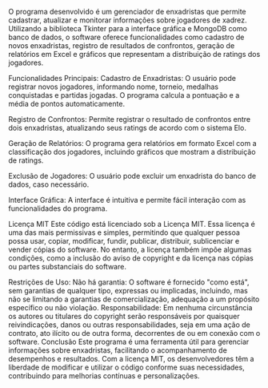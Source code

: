 
O programa desenvolvido é um gerenciador de enxadristas que permite cadastrar, atualizar e monitorar informações sobre jogadores de xadrez. Utilizando a biblioteca Tkinter para a interface gráfica e MongoDB como banco de dados, o software oferece funcionalidades como cadastro de novos enxadristas, registro de resultados de confrontos, geração de relatórios em Excel e gráficos que representam a distribuição de ratings dos jogadores.

Funcionalidades Principais:
Cadastro de Enxadristas: O usuário pode registrar novos jogadores, informando nome, torneio, medalhas conquistadas e partidas jogadas. O programa calcula a pontuação e a média de pontos automaticamente.

Registro de Confrontos: Permite registrar o resultado de confrontos entre dois enxadristas, atualizando seus ratings de acordo com o sistema Elo.

Geração de Relatórios: O programa gera relatórios em formato Excel com a classificação dos jogadores, incluindo gráficos que mostram a distribuição de ratings.

Exclusão de Jogadores: O usuário pode excluir um enxadrista do banco de dados, caso necessário.

Interface Gráfica: A interface é intuitiva e permite fácil interação com as funcionalidades do programa.

Licença MIT
Este código está licenciado sob a Licença MIT. Essa licença é uma das mais permissivas e simples, permitindo que qualquer pessoa possa usar, copiar, modificar, fundir, publicar, distribuir, sublicenciar e vender cópias do software. No entanto, a licença também impõe algumas condições, como a inclusão do aviso de copyright e da licença nas cópias ou partes substanciais do software.

Restrições de Uso:
Não há garantia: O software é fornecido "como está", sem garantias de qualquer tipo, expressas ou implicadas, incluindo, mas não se limitando a garantias de comercialização, adequação a um propósito específico ou não violação.
Responsabilidade: Em nenhuma circunstância os autores ou titulares do copyright serão responsáveis por quaisquer reivindicações, danos ou outras responsabilidades, seja em uma ação de contrato, ato ilícito ou de outra forma, decorrentes de ou em conexão com o software.
Conclusão
Este programa é uma ferramenta útil para gerenciar informações sobre enxadristas, facilitando o acompanhamento de desempenhos e resultados. Com a licença MIT, os desenvolvedores têm a liberdade de modificar e utilizar o código conforme suas necessidades, contribuindo para melhorias contínuas e personalizações.

